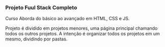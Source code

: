 ### Projeto Fuul Stack Completo

Curso Aborda do básico ao avançado em HTML, CSS e JS.

Projeto é dividido em projetos menores, uma página principal chamando todos os outros projetos.
A intenção é organizar todos os projetos em um mesmo, dividindo por pastas.


